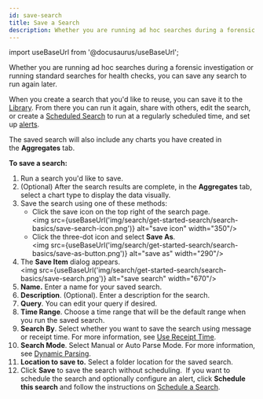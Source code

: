 ```yaml
---
id: save-search
title: Save a Search
description: Whether you are running ad hoc searches during a forensic investigation or running standard searches for health checks, you can save any search to run later.
---
```


import useBaseUrl from '@docusaurus/useBaseUrl';

Whether you are running ad hoc searches during a forensic investigation or running standard searches for health checks, you can save any search to run again later.

When you create a search that you'd like to reuse, you can save it to the [Library](/docs/get-started/library). From there you can run it again, share with others, edit the search, or create a [Scheduled Search](../../../alerts/scheduled-searches/schedule-search.md) to run at a regularly scheduled time, and set up [alerts](/docs/alerts). 

The saved search will also include any charts you have created in the **Aggregates** tab. 

**To save a search:**

1. Run a search you'd like to save.
1. (Optional) After the search results are complete, in the **Aggregates** tab, select a chart type to display the data visually. 
1. Save the search using one of these methods:
    * Click the save icon on the top right of the search page. <br/><img src={useBaseUrl('img/search/get-started-search/search-basics/save-search-icon.png')} alt="save icon" width="350"/>
    * Click the three-dot icon and select **Save As**. <br/><img src={useBaseUrl('img/search/get-started-search/search-basics/save-as-button.png')} alt="save as" width="290"/>
1. The **Save Item** dialog appears. <br/><img src={useBaseUrl('img/search/get-started-search/search-basics/save-search.png')} alt="save search" width="670"/>
1. **Name.** Enter a name for your saved search.
1. **Description**. (Optional). Enter a description for the search. 
1. **Query**. You can edit your query if desired.
1. **Time Range**. Choose a time range that will be the default range when you run the saved search.
1.  **Search By**. Select whether you want to save the search using message or receipt time. For more information, see [Use Receipt Time](../build-search/use-receipt-time.md).
1. **Search Mode**. Select Manual or Auto Parse Mode. For more information, see [Dynamic Parsing](../build-search/dynamic-parsing.md).
1. **Location to save to.** Select a folder location for the saved search.
1. Click **Save** to save the search without scheduling.  If you want to schedule the search and optionally configure an alert, click **Schedule this search** and follow the instructions on [Schedule a Search](../../../alerts/scheduled-searches/schedule-search.md). 
